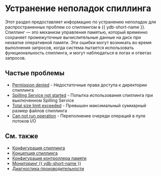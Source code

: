# Устранение неполадок спиллинга

Этот раздел предоставляет информацию по устранению неполадок для распространенных проблем со спиллингом в {{ ydb-short-name }}. Спиллинг — это механизм управления памятью, который временно сохраняет промежуточные вычислительные данные на диск при нехватке оперативной памяти. Эти ошибки могут возникать во время выполнения запросов, когда система пытается использовать функциональность спиллинга, и могут наблюдаться в логах и ответах запросов.

## Частые проблемы

- [Permission denied](permission-denied.md) - Недостаточные права доступа к директории спиллинга
- [Spilling Service not started](service-not-started.md) - Попытка использования спиллинга при выключенном Spilling Service
- [Total size limit exceeded](total-size-limit-exceeded.md) - Превышен максимальный суммарный размер файлов спиллинга
- [Can not run operation](can-not-run-operation.md) - Переполнение очереди операций в пуле потоков I/O

## См. также

- [Конфигурация спиллинга](../../reference/configuration/table_service_config.md)
- [Концепция спиллинга](../../concepts/spilling.md)
- [Конфигурация контроллера памяти](../../reference/configuration/memory_controller_config.md)
- [Мониторинг {{ ydb-short-name }}](../../devops/observability/monitoring.md)
- [Диагностика производительности](../performance/index.md)
